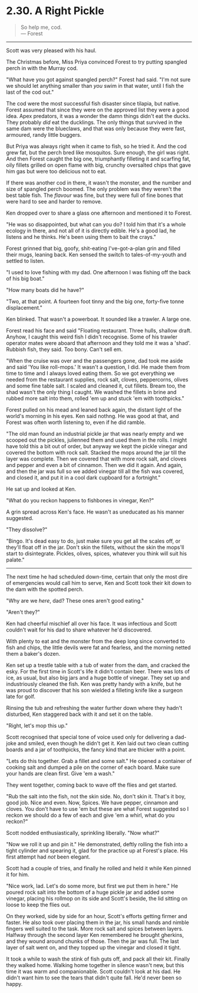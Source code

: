 # 2.30. A Right Pickle

> So help me, cod.<br>
> — Forest

---

Scott was very pleased with his haul. 

The Christmas before, Miss Priya convinced Forest to try putting spangled perch in with the Murray cod. 

"What have you got against spangled perch?" Forest had said. "I'm not sure we should let anything smaller than _you_ swim in that water, until I fish the last of the cod out."

The cod were the most successful fish disaster since tilapia, but native. Forest assumed that since they were on the approved list they were a good idea. Apex predators, it was a wonder the damn things didn't eat the ducks. They probably _did_ eat the ducklings. The only things that survived in the same dam were the blueclaws, and that was only because they were fast, armoured, randy little buggers.

But Priya was always right when it came to fish, so he tried it. And the cod grew fat, but the perch bred like mosquitos. Sure enough, the girl was right. And then Forest caught the big one, triumphantly filleting it and scarfing fat, oily fillets grilled on open flame with big, crunchy oversalted chips that gave him gas but were too delicious not to eat.

If there was another cod in there, it wasn't the monster, and the number and size of spangled perch boomed. The only problem was they weren't the best table fish. The _flavour_ was fine, but they were full of fine bones that were hard to see and harder to remove.

Ken dropped over to share a glass one afternoon and mentioned it to Forest. 

"He was so disappointed, but what can you do? I told him that it's a whole ecology in there, and not all of it is directly edible. He's a good lad, he listens and he thinks. He's been using them to bait the crays."

Forest grinned that big, goofy, shit-eating I've-got-a-plan grin and filled their mugs, leaning back. Ken sensed the switch to tales-of-my-youth and settled to listen.

"I used to love fishing with my dad. One afternoon I was fishing off the back of his big boat."

"How many boats did he have?"

"Two, at that point. A fourteen foot tinny and the big one, forty-five tonne displacement."

Ken blinked. That wasn't a powerboat. It sounded like a trawler. A large one.

Forest read his face and said "Floating restaurant. Three hulls, shallow draft. Anyhow, I caught this weird fish I didn't recognise. Some of his trawler operator mates were aboard that afternoon and they told me it was a 'shad'. Rubbish fish, they said. Too bony. Can't sell em.

"When the cruise was over and the passengers gone, dad took me aside and said 'You like roll-mops.' It wasn't a question, I did. He made them from time to time and I always loved eating them. So we got everything we needed from the restaurant supplies, rock salt, cloves, peppercorns, olives and some fine table salt. I scaled and cleaned it, cut fillets. Bream too, the shad wasn't the only thing I caught. We washed the fillets in brine and rubbed more salt into them, rolled 'em up and stuck 'em with toothpicks."

Forest pulled on his mead and leaned back again, the distant light of the world's morning in his eyes. Ken said nothng. He was good at that, and Forest was often worth listening to, even if he did ramble.

"The old man found an industrial pickle jar that was nearly empty and we scooped out the pickles, julienned them and used them in the rolls. I might have told this a bit out of order, but anyway we kept the pickle vinegar and covered the bottom with rock salt. Stacked the mops around the jar till the layer was complete. Then we covered that with more rock salt, and cloves and pepper and even a bit of cinnamon. Then we did it again. And again, and then the jar was full so we added vinegar till all the fish was covered, and closed it, and put it in a cool dark cupboard for a fortnight."

He sat up and looked at Ken.

"What do you reckon happens to fishbones in vinegar, Ken?"

A grin spread across Ken's face. He wasn't as uneducated as his manner suggested.

"They dissolve?"

"Bingo. It's dead easy to do, just make sure you get all the scales off, or they'll float off in the jar. Don't skin the fillets, without the skin the mops'll start to disintegrate. Pickles, olives, spices, whatever you think will suit his palate."

---

The next time he had scheduled down-time, certain that only the most dire of emergencies would call him to serve, Ken and Scott took their kit down to the dam with the spotted perch. 

"Why are we _here_, dad? These ones aren't good eating."

"Aren't they?"

Ken had cheerful mischief all over his face. It was infectious and Scott couldn't wait for his dad to share whatever he'd discovered. 

With plenty to eat and the monster from the deep long since converted to fish and chips, the little devils were fat and fearless, and the morning netted them a baker's dozen.

Ken set up a trestle table with a tub of water from the dam, and cracked the esky. For the first time in Scott's life it didn't contain beer. There was lots of ice, as usual, but also big jars and a huge bottle of vinegar. They set up and industriously cleaned the fish. Ken was pretty handy with a knife, but he was proud to discover that his son wielded a filleting knife like a surgeon late for golf.

Rinsing the tub and refreshing the water further down where they hadn't disturbed, Ken staggered back with it and set it on the table. 

"Right, let's mop this up."

Scott recognised that special tone of voice used only for delivering a dad-joke and smiled, even though he didn't get it. Ken laid out two clean cutting boards and a jar of toothpicks, the fancy kind that are thicker with a point.

"Lets do this together. Grab a fillet and some salt." He opened a container of cooking salt and dumped a pile on the corner of each board. Make sure your hands are clean first. Give 'em a wash." 

They went together, coming back to wave off the flies and get started. 

"Rub the salt into the fish, not the skin side. No, don't skin it. That's it boy, good job. Nice and even. Now, Spices. We have pepper, cinnamon and cloves. You don't have to use 'em but these are what Forest suggested so I reckon we should do a few of each and give 'em a whirl, what do you reckon?"

Scott nodded enthusiastically, sprinkling liberally. "Now what?"

"Now we roll it up and pin it." He demonstrated, deftly rolling the fish into a tight cylinder and spearing it, glad for the practice up at Forest's place. His first attempt had _not_ been elegant.

Scott had a couple of tries, and finally he rolled and held it while Ken pinned it for him.

"Nice work, lad. Let's do some more, but first we put them in here." He poured rock salt into the bottom of a huge pickle jar and added some vinegar, placing his rollmop on its side and Scott's beside, the lid sitting on loose to keep the flies out.

On they worked, side by side for an hour, Scott's efforts getting firmer and faster. He also took over placing them in the jar, his small hands and nimble fingers well suited to the task. More rock salt and spices between layers. Halfway through the second layer Ken remembered he brought gherkins, and they wound around chunks of those. Then the jar was full. The last layer of salt went on, and they topped up the vinegar and closed it tight.

It took a while to wash the stink of fish guts off, and pack all their kit. Finally they walked home. Walking home together in silence wasn't new, but this time it was warm and companionable. Scott couldn't look at his dad. He didn't want him to see the tears that didn't quite fall. He'd never been so happy.
